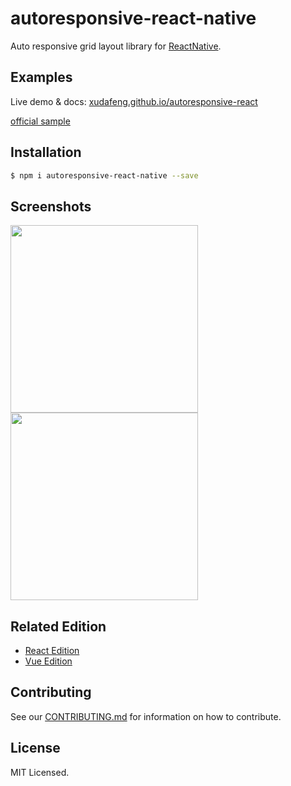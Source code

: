 # autoresponsive-react-native

Auto responsive grid layout library for [ReactNative](//facebook.github.io/react-native/).

## Examples

Live demo & docs: [xudafeng.github.io/autoresponsive-react](//xudafeng.github.io/autoresponsive-react/)

[official sample](//github.com/xudafeng/autoresponsive_react_native_sample.git)

## Installation

``` bash
$ npm i autoresponsive-react-native --save
```

## Screenshots

<img src="//xudafeng.github.io/autoresponsive_react_native_sample/screenshot/ios.png" width="300"/> <img src="//xudafeng.github.io/autoresponsive_react_native_sample/screenshot/android.png" width="300"/>

## Related Edition

- [React Edition](//github.com/xudafeng/autoresponsive-react)
- [Vue Edition](//github.com/xudafeng/autoresponsive-vue)

## Contributing

See our [CONTRIBUTING.md](./CONTRIBUTING.md) for information on how to contribute.

## License

MIT Licensed.
